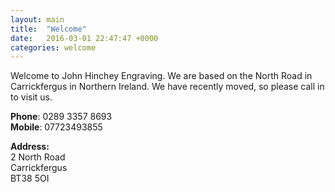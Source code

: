 ```yaml
---
layout: main
title:  "Welcome"
date:   2016-03-01 22:47:47 +0000
categories: welcome
---
```

Welcome to John Hinchey Engraving. We are based on the North Road in Carrickfergus in Northern Ireland. We have recently moved, so please call in to visit us.

**Phone**: 0289 3357 8693  
**Mobile**: 07723493855

**Address:**  
2 North Road  
Carrickfergus  
BT38 5OI
